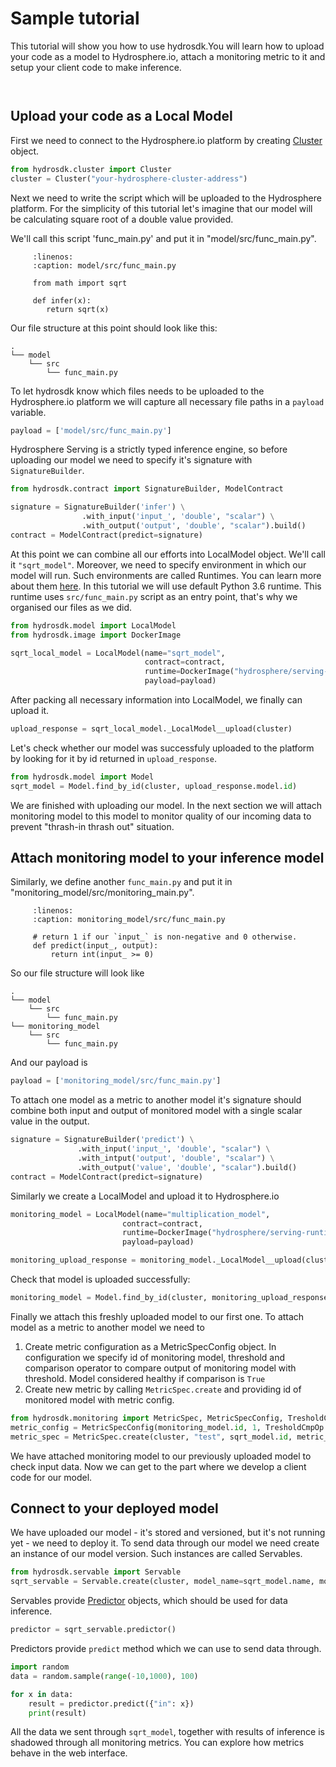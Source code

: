 # Sample tutorial
This tutorial will show you how to use hydrosdk.You will learn how to upload your code as a model to Hydrosphere.io,
 attach a monitoring metric to it and setup your client code to make inference.
 ``` important:: This tutorials is written for hydrosdk~=2.3
```
```note:: If you haven't launched Hydrosphere.io platform, please do so before proceeding with this tutorial. You can learn how to do it here - https://hydrosphere.io/serving-docs/latest/install/index.html. 
```
 ## Upload your code as a Local Model
 
First we need to connect to the Hydrosphere.io platform by creating [Cluster](hydrosdk/hydrosdk.cluster) object.
 ```python
from hydrosdk.cluster import Cluster
cluster = Cluster("your-hydrosphere-cluster-address")
```

Next we need to write the script which will be uploaded to the Hydrosphere platform. For the simplicity of this tutorial let's imagine
that our model will be calculating square root of a double value provided.

We'll call this script 'func_main.py' and put it in "model/src/func_main.py".

``` code-block:: python
     :linenos:
     :caption: model/src/func_main.py

     from math import sqrt
        
     def infer(x):
        return sqrt(x)
```


Our file structure at this point should look like this:

```
.
└── model
    └── src
        └── func_main.py
```

To let hydrosdk know which files needs to be uploaded to the Hydrosphere.io platform we will capture all 
necessary file paths in a `payload` variable.
```python
payload = ['model/src/func_main.py']
```

Hydrosphere Serving is a strictly typed inference engine, so before uploading our model we need to specify it's signature with
`SignatureBuilder`.
```python
from hydrosdk.contract import SignatureBuilder, ModelContract

signature = SignatureBuilder('infer') \
                .with_input('input_', 'double', "scalar") \
                .with_output('output', 'double', "scalar").build()
contract = ModelContract(predict=signature)
```

At this point we can combine all our efforts into LocalModel object. We'll call it `"sqrt_model"`. Moreover, we need to
specify environment in which our model will run. Such environments are called Runtimes. You can learn more about them [here](https://hydrosphere.io/serving-docs/latest/overview/concepts.html#runtimes).
In this tutorial we will use default Python 3.6 runtime. This runtime uses `src/func_main.py` script as an entry point, that's why
we organised our files as we did.
```python
from hydrosdk.model import LocalModel
from hydrosdk.image import DockerImage

sqrt_local_model = LocalModel(name="sqrt_model",
                              contract=contract,
                              runtime=DockerImage("hydrosphere/serving-runtime-python-3.6", "2.1.0", None),
                              payload=payload)
```

After packing all necessary information into LocalModel, we finally can upload it.
```python
upload_response = sqrt_local_model._LocalModel__upload(cluster)
```

Let's check whether our model was successfuly uploaded to the platform by looking for it by id returned in `upload_response`.
```python
from hydrosdk.model import Model
sqrt_model = Model.find_by_id(cluster, upload_response.model.id)
```

We are finished with uploading our model. In the next section we will attach monitoring model to this model to monitor
 quality of our incoming data to prevent "thrash-in thrash out" situation. 

 ## Attach monitoring model to your inference model
 
Similarly, we define another `func_main.py` and put it in "monitoring_model/src/monitoring_main.py".

``` code-block:: python
     :linenos:
     :caption: monitoring_model/src/func_main.py

     # return 1 if our `input_` is non-negative and 0 otherwise.
     def predict(input_, output):
         return int(input_ >= 0) 
```
So our file structure will look like 

```
.
└── model
    └── src
        └── func_main.py
└── monitoring_model
    └── src
        └── func_main.py
```

And our payload is
```python
payload = ['monitoring_model/src/func_main.py']
```

To attach one model as a metric to another model it's signature should combine both input and output of monitored model
with a single scalar value in the output.
 ```python
signature = SignatureBuilder('predict') \
                .with_input('input_', 'double', "scalar") \
                .with_intput('output', 'double', "scalar") \
                .with_output('value', 'double', "scalar").build()
contract = ModelContract(predict=signature)
```

Similarly we create a LocalModel and upload it to Hydrosphere.io
```python
monitoring_model = LocalModel(name="multiplication_model",
                         contract=contract,
                         runtime=DockerImage("hydrosphere/serving-runtime-python-3.6", "2.1.0", None),
                         payload=payload)

monitoring_upload_response = monitoring_model._LocalModel__upload(cluster)
```

Check that model is uploaded successfully:
```python
monitoring_model = Model.find_by_id(cluster, monitoring_upload_response.model.id)
``` 

Finally we attach this freshly uploaded model to our first one. To attach model as a metric to another model we need to
1. Create metric configuration as a MetricSpecConfig object. In configuration we specify id of monitoring model,
 threshold and comparison operator to compare output of monitoring model with threshold. Model considered healthy if comparison
 is `True`
2. Create new metric by calling `MetricSpec.create` and providing id of monitored model with metric config.
    
```python
from hydrosdk.monitoring import MetricSpec, MetricSpecConfig, TresholdCmpOp
metric_config = MetricSpecConfig(monitoring_model.id, 1, TresholdCmpOp.NOT_EQ)
metric_spec = MetricSpec.create(cluster, "test", sqrt_model.id, metric_config)
```

We have attached monitoring model to our previously uploaded model to check input data. Now we can get to the part 
where we develop a client code for our model. 

 ## Connect to your deployed model 
We have uploaded our model - it's stored and versioned, but it's not running yet - we need to deploy it.
To send data through our model we need create an instance of our model version. Such instances are called Servables.

```python
from hydrosdk.servable import Servable
sqrt_servable = Servable.create(cluster, model_name=sqrt_model.name, model_version=sqrt_model.version)
```

Servables provide [Predictor](hydrosdk/hydrosdk.predictor) objects, which should be used for data inference.
```python
predictor = sqrt_servable.predictor()
```

Predictors provide `predict` method which we can use to send data through.
```python
import random
data = random.sample(range(-10,1000), 100)

for x in data:
    result = predictor.predict({"in": x})
    print(result)
```

All the data we sent through `sqrt_model`, together with results of inference is shadowed through all monitoring metrics.
You can explore how metrics behave in the web interface. 